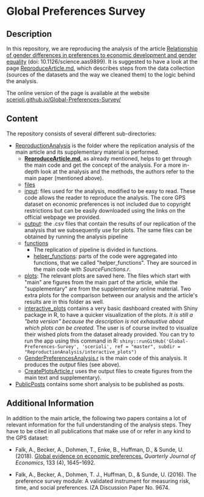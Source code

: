 # Global Preferences Survey

## Description

In this repository, we are reproducing the analysis of the article [Relationship of gender differences in preferences to economic development and gender equality](https://science.sciencemag.org/content/362/6412/eaas9899.full) (doi: 10.1126/science.aas9899). It is suggested to have a look at the page [ReproduceArticle.md](https://github.com/scerioli/Global_Preferences_Survey/blob/master/ReproduceArticle.md), which describes steps  from the data collection (sources of the datasets and the way we cleaned them) to the logic behind the analysis.

The online version of the page is available at the website [scerioli.github.io/Global-Preferences-Survey/](https://scerioli.github.io/Global-Preferences-Survey/)


## Content

The repository consists of several different sub-directories:

- [ReproductionAnalysis](https://github.com/scerioli/Global_Preferences_Survey/tree/master/ReproductionAnalysis) is the folder where the replication analysis of the main article and its supplementary material is performed.
  - [**ReproduceArticle.md**](https://github.com/scerioli/Global_Preferences_Survey/blob/master/ReproductionAnalysis/ReproduceArticle.md), as already mentioned, helps to get through the main code and get the concept of the analysis. For a more in-depth look at the analysis and the methods, the authors refer to the main paper (mentioned above).
  - [files](https://github.com/scerioli/Global_Preferences_Survey/tree/master/files)
   - [input](https://github.com/scerioli/Global_Preferences_Survey/tree/master/files/input): files used for the analysis, modified to be easy to read. These code allows the reader to reproduce the analysis. The core GPS dataset on economic preferences is not included due to copyright restrictions but can be easily downloaded using the links on the official webpage we provided.
   - [output](https://github.com/scerioli/Global_Preferences_Survey/tree/master/files/output): the .csv files that contain the results of our replication of the analysis that we subsequently use for plots. The same files can be obtained by running the analysis pipeline
  - [functions](https://github.com/scerioli/Global_Preferences_Survey/tree/master/functions)
    - The replication of pipeline is divided in functions.
    - [helper_functions](https://github.com/scerioli/Global_Preferences_Survey/tree/master/functions/helper_functions): 
  parts of the code were aggregated into functions, that we called "helper_functions". They are sourced in the main code with *SourceFunctions.r*.
  - [plots](https://github.com/scerioli/Global_Preferences_Survey/tree/master/plots): The relevant plots are saved here. The files which start with "main" are figures from the main part of the article, while the "supplementary" are from the supplementary online material. Two extra plots for the comparison between our analysis and the article's results are in this folder as well.
  - [interactive_plots](https://github.com/scerioli/Global_Preferences_Survey/blob/master/interactive_plots) contains a very basic dashboard created with Shiny package in R, to have a quicker visualization of the plots. *It is still a "beta version" because the description is not exhaustive about which plots can be created.* The user is of course invited to visualize their wished plots from the dataset already provided. You can try to run the app using this command in R: ```shiny::runGitHub('Global-Preferences-Survey', 'scerioli', ref = "master", subdir = "ReproductionAnalysis/interactive_plots")```
  - [GenderPreferencesAnalysis.r](https://github.com/scerioli/Global_Preferences_Survey/blob/master/GenderPreferencesAnalysis.r) is the main code of this analysis. It produces the *output* files (see above).
  - [CreatePlotsArticle.r](https://github.com/scerioli/Global_Preferences_Survey/blob/master/CreatePlotsArticle.r) uses the output files to create figures from the main text and supplementary).
- [PublicPosts](https://github.com/scerioli/Global-Preferences-Survey/tree/master/PublicPosts) contains some short analysis to be published as posts.

## Additional Information

In addition to the main article, the following two papers contains a lot of relevant information for the full understanding of the analysis steps. They have to be cited in all publications that make use of or refer in any kind to the GPS dataset:

- Falk, A., Becker, A., Dohmen, T., Enke, B., Huffman, D., & Sunde, U. (2018). [Global evidence on economic preferences.](https://doi.org/10.1093/qje/qjy013) *Quarterly Journal of Economics*, 133 (4), 1645–1692.

- Falk, A., Becker, A., Dohmen, T. J., Huffman, D., & Sunde, U. (2016). The preference survey module: A validated instrument for measuring risk, time, and social preferences. IZA Discussion Paper No. 9674.
